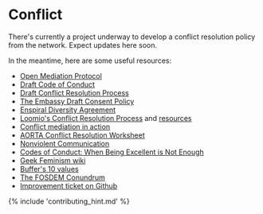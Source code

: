 # Conflict

There's currently a project underway to develop a conflict resolution policy from the network. Expect updates here soon.

In the meantime, here are some useful resources:

* [Open Mediation Protocol](https://docs.google.com/document/d/1WU0cf3wyeX4NIgXPDOzocn9UxAUM5aDaN_9VZGf5sB4/edit?usp=sharing)
* [Draft Code of Conduct](https://docs.google.com/document/d/1sUUBnAako83gGkRdh7I3xpDil45IxvTQJdQli5BFArU/edit#)
* [Draft Conflict Resolution Process](https://docs.google.com/document/d/1mDuZRuF9Yvf3YsN7_4izs6VcN1EWNIbM3ZFneABLCTI/edit)
* [The Embassy Draft Consent Policy](https://docs.google.com/document/d/1gvWpQb4eOWhT8KMAv6Sl2eVcdWS0Z3_L-sTknh8kYRc/edit#)
* [Enspiral Diversity Agreement](../diversity_agreement.md)
* [Loomio's Conflict Resolution Process](http://loomio.coop/conflict_resolution.html) and [resources](http://loomio.coop/conflict_resolution_resources.html)
* [Conflict mediation in action](https://github.com/valueflows/valueflows/files/371989/Conflict.Mediation.in.Action.March.2015.pdf)
* [AORTA Conflict Resolution Worksheet](https://github.com/valueflows/valueflows/files/371994/AORTA.Conflict.Resolution.Worksheet.pdf)
* [Nonviolent Communication](http://cnvc.org/)
* [Codes of Conduct: When Being Excellent is Not Enough](https://modelviewculture.com/pieces/codes-of-conduct-when-being-excellent-is-not-enough)
* [Geek Feminism wiki](http://geekfeminism.wikia.com/wiki/Code_of_conduct_evaluations#Effective_codes_of_conduct)
* [Buffer's 10 values](https://open.buffer.com/buffer-values/)
* [The FOSDEM Conundrum](http://www.sarahmei.com/blog/2015/02/01/the-fosdem-conundrum/)
* [Improvement ticket on Github](https://github.com/enspiral/improvements/issues/103)

{% include 'contributing_hint.md' %}
